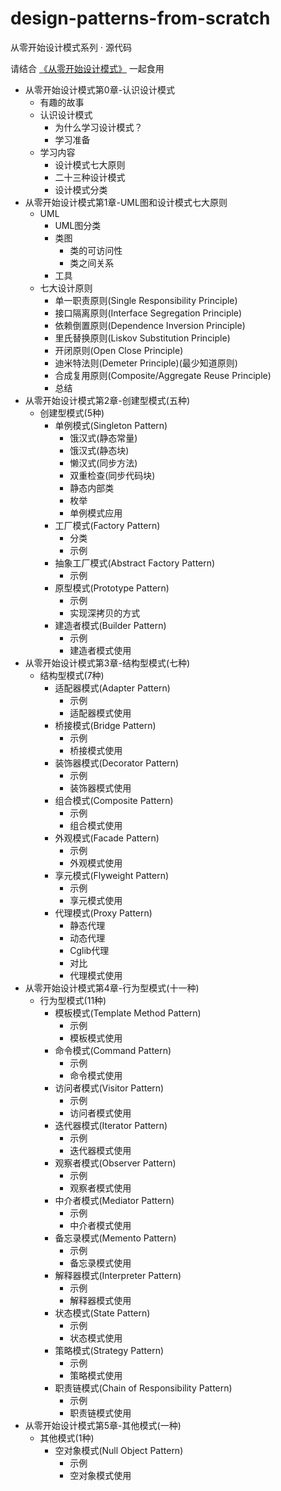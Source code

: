 # design-patterns-from-scratch

从零开始设计模式系列 · 源代码

请结合
[《从零开始设计模式》](https://github.com/AkaneMurakawa/akane-note/tree/master/%F0%9F%8D%B0%E7%BC%96%E7%A8%8B%E8%AF%AD%E8%A8%80/%E8%AE%BE%E8%AE%A1%E6%A8%A1%E5%BC%8F)
一起食用

* 从零开始设计模式第0章-认识设计模式
    * 有趣的故事
    * 认识设计模式
        - 为什么学习设计模式？
        - 学习准备
    * 学习内容
        - 设计模式七大原则
        - 二十三种设计模式
        - 设计模式分类
* 从零开始设计模式第1章-UML图和设计模式七大原则
    * UML
        - UML图分类
        - 类图
            - 类的可访问性
            - 类之间关系
        - 工具
    * 七大设计原则
        - 单一职责原则(Single Responsibility Principle)
        - 接口隔离原则(Interface Segregation Principle)
        - 依赖倒置原则(Dependence Inversion Principle)
        - 里氏替换原则(Liskov Substitution Principle)
        - 开闭原则(Open Close Principle)
        - 迪米特法则(Demeter Principle)(最少知道原则)
        - 合成复用原则(Composite/Aggregate Reuse Principle)
        - 总结
* 从零开始设计模式第2章-创建型模式(五种)
    * 创建型模式(5种)
        - 单例模式(Singleton Pattern)
            - 饿汉式(静态常量)
            - 饿汉式(静态块)
            - 懒汉式(同步方法)
            - 双重检查(同步代码块)
            - 静态内部类
            - 枚举
            - 单例模式应用
        -  工厂模式(Factory Pattern)
            - 分类
            - 示例
        - 抽象工厂模式(Abstract Factory Pattern)
            - 示例
        - 原型模式(Prototype Pattern)
            - 示例
            - 实现深拷贝的方式
        - 建造者模式(Builder Pattern)
            - 示例
            - 建造者模式使用
* 从零开始设计模式第3章-结构型模式(七种)
    * 结构型模式(7种)
        - 适配器模式(Adapter Pattern)
            - 示例
            - 适配器模式使用
        - 桥接模式(Bridge Pattern)
            - 示例
            - 桥接模式使用
        - 装饰器模式(Decorator Pattern)
            - 示例
            - 装饰器模式使用
        - 组合模式(Composite Pattern)
            - 示例
            - 组合模式使用
        - 外观模式(Facade Pattern)
            - 示例
            - 外观模式使用
        - 享元模式(Flyweight Pattern)
            - 示例
            - 享元模式使用
        - 代理模式(Proxy Pattern)
            - 静态代理
            - 动态代理
            - Cglib代理
            - 对比
            - 代理模式使用
* 从零开始设计模式第4章-行为型模式(十一种)
    * 行为型模式(11种)
        - 模板模式(Template Method Pattern)
            - 示例
            - 模板模式使用
        - 命令模式(Command Pattern)
            - 示例
            - 命令模式使用
        - 访问者模式(Visitor Pattern)
            - 示例
            - 访问者模式使用
        - 迭代器模式(Iterator Pattern)
            - 示例
            - 迭代器模式使用
        - 观察者模式(Observer Pattern)
            - 示例
            - 观察者模式使用
        - 中介者模式(Mediator Pattern)
            - 示例
            - 中介者模式使用
        - 备忘录模式(Memento Pattern)
            - 示例
            - 备忘录模式使用
        - 解释器模式(Interpreter Pattern)
            - 示例
            - 解释器模式使用
        - 状态模式(State Pattern)
            - 示例
            - 状态模式使用
        - 策略模式(Strategy Pattern)
            - 示例
            - 策略模式使用
        - 职责链模式(Chain of Responsibility Pattern)
            - 示例
            - 职责链模式使用
* 从零开始设计模式第5章-其他模式(一种)
     * 其他模式(1种)
        - 空对象模式(Null Object Pattern)
            - 示例
            - 空对象模式使用
